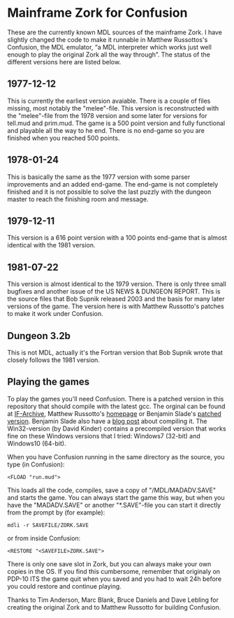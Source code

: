 # Mainframe Zork for Confusion
These are the currently known MDL sources of the mainframe Zork. I have slightly changed the code to make it runnable in Matthew Russottos's 
Confusion, the MDL emulator, “a MDL interpreter which works just well enough to play the original Zork all the way through”. The status of the different
versions here are listed below.
## 1977-12-12
This is currently the earliest version avaiable. There is a couple of files missing, most notably the "melee"-file. This version is reconstructed with the "melee"-file from the 1978 version and some later for versions for tell.mud and prim.mud. The game is a 500 point version and fully functional and playable all the way to he end. There is no end-game so you are finished when you reached 500 points. 
## 1978-01-24
This is basically the same as the 1977 version with some parser improvements and an added end-game. The end-game is not completely finished and it is not possible to solve the last puzzly with the dungeon master to reach the finishing room and message.
## 1979-12-11
This version is a 616 point version with a 100 points end-game that is almost identical with the 1981 version.
## 1981-07-22
This version is almost identical to the 1979 version. There is only three small bugfixes and another issue of the US NEWS & DUNGEON REPORT. This is the source files that Bob Supnik released 2003 and the basis for many later versions of the game. The version here is with Matthew Russotto's patches to make it work under Confusion.
## Dungeon 3.2b
This is not MDL, actually it's the Fortran version that Bob Supnik wrote that closely follows the 1981 version.
## Playing the games
To play the games you'll need Confusion. There is a patched version in this repository that should compile with the latest gcc. The orginal can be found at [IF-Archive](http://www.ifarchive.org/indexes/if-archive/programming/mdl/interpreters/confusion/), Matthew Russotto's
[homepage](http://www.russotto.net/git/mrussotto/confusion) or Benjamin Slade's [patched version](https://gitlab.com/emacsomancer/confusion-mdl). Benjamin Slade also have a
[blog post](https://babbagefiles.xyz/zork-confusion/) about compiling it. The Win32-version (by David Kinder) contains a precompiled version that works fine on these Windows 
versions that I tried: Windows7 (32-bit) and Windows10 (64-bit).

When you have Confusion running in the same directory as the source, you type (in Confusion):
~~~
<FLOAD "run.mud">
~~~
This loads all the code, compiles, save a copy of "/MDL/MADADV.SAVE" and starts the game. You can always start the game this way, but when you have the "MADADV.SAVE" 
or another "*.SAVE"-file you can start it directly from the prompt by (for example):
~~~
mdli -r SAVEFILE/ZORK.SAVE
~~~
or from inside Confusion:
~~~
<RESTORE "<SAVEFILE>ZORK.SAVE">
~~~
There is only one save slot in Zork, but you can always make your own copies in the OS. If you find this cumbersome, remember that originaly on PDP-10 ITS the game quit 
when you saved and you had to wait 24h before you could restore and continue playing.

Thanks to Tim Anderson, Marc Blank, Bruce Daniels and Dave Lebling for creating the original Zork and to Matthew Russotto for building Confusion. 
